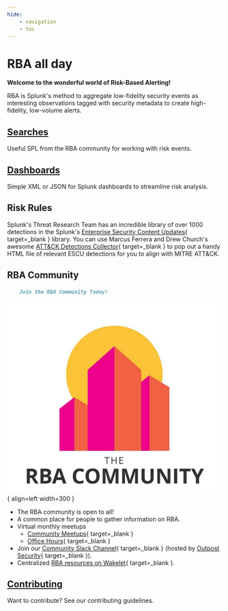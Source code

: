 ```yaml
---
hide:
    - navigation
    - toc
---
```

# RBA all day

**Welcome to the wonderful world of Risk-Based Alerting!**

RBA is Splunk's method to aggregate low-fidelity security events as interesting observations tagged with security metadata to create high-fidelity, low-volume alerts.

## [Searches](searches/)

Useful SPL from the RBA community for working with risk events.

## [Dashboards](dashboards/)

Simple XML or JSON for Splunk dashboards to streamline risk analysis.

## Risk Rules

Splunk's Threat Research Team has an incredible library of over 1000 detections in the Splunk's [Enterprise Security Content Updates](https://research.splunk.com/){ target=_blank } library. You can use Marcus Ferrera and Drew Church's awesome [ATT&CK Detections Collector](https://github.com/splunk/attack-detections-collector){ target=_blank } to pop out a handy HTML file of relevant ESCU detections for you to align with MITRE ATT&CK.

## RBA Community

``` markdown title="RBA Community"
    Join the RBA Community Today!
```

<div class="result" markdown>

![RBA Community](assets/rba_community.png){ align=left width=300 }

- The RBA community is open to all!
- A common place for people to gather information on RBA.
- Virtual monthly meetups
    - [Community Meetups](https://splunk.webex.com/webappng/sites/splunk/webinar/webinarSeries/register/341d3ab1cfad4b85a23eea7e1969d58d){ target=_blank }
    - [Office Hours](https://splunk.webex.com/webappng/sites/splunk/webinar/webinarSeries/register/bf449ac6ee3042bf81ac93c118d9c8d9){ target=_blank }
- Join our [Community Slack Channel](https://outpost-security.com/slack){ target=_blank } (hosted by [Outpost Security](https://outpost-security.com/){ target=_blank }).
- Centralized [RBA resources on Wakelet](https://wakelet.com/wake/rqjxuE9hXsCJRwWXsuHr1){ target=_blank }.

</div>

## [Contributing](contributing/)

Want to contribute? See our contributing guidelines.
